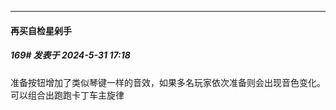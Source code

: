 ﻿
*****

####  再买自检星剁手  
##### 169#       发表于 2024-5-31 17:18

准备按钮增加了类似琴键一样的音效，如果多名玩家依次准备则会出现音色变化。可以组合出跑跑卡丁车主旋律

